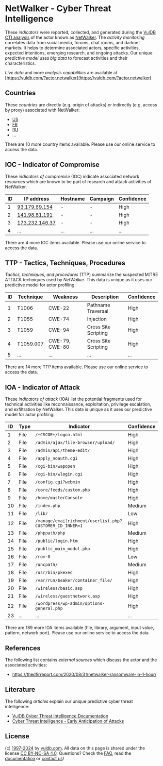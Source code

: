 # NetWalker - Cyber Threat Intelligence

These _indicators_ were reported, collected, and generated during the [VulDB CTI analysis](https://vuldb.com/?kb.cti) of the actor known as [NetWalker](https://vuldb.com/?actor.netwalker). The _activity monitoring_ correlates data from social media, forums, chat rooms, and darknet markets. It helps to determine associated actors, specific activities, expected intentions, emerging research, and ongoing attacks. Our unique _predictive model_ uses _big data_ to forecast activities and their characteristics.

_Live data_ and more _analysis capabilities_ are available at [https://vuldb.com/?actor.netwalker](https://vuldb.com/?actor.netwalker)

## Countries

These _countries_ are directly (e.g. origin of attacks) or indirectly (e.g. access by proxy) associated with NetWalker:

* [US](https://vuldb.com/?country.us)
* [FR](https://vuldb.com/?country.fr)
* [RU](https://vuldb.com/?country.ru)
* ...

There are 10 more country items available. Please use our online service to access the data.

## IOC - Indicator of Compromise

These _indicators of compromise_ (IOC) indicate associated network resources which are known to be part of research and attack activities of NetWalker.

ID | IP address | Hostname | Campaign | Confidence
-- | ---------- | -------- | -------- | ----------
1 | [93.179.69.154](https://vuldb.com/?ip.93.179.69.154) | - | - | High
2 | [141.98.81.191](https://vuldb.com/?ip.141.98.81.191) | - | - | High
3 | [173.232.146.37](https://vuldb.com/?ip.173.232.146.37) | - | - | High
4 | ... | ... | ... | ...

There are 4 more IOC items available. Please use our online service to access the data.

## TTP - Tactics, Techniques, Procedures

_Tactics, techniques, and procedures_ (TTP) summarize the suspected MITRE ATT&CK techniques used by _NetWalker_. This data is unique as it uses our predictive model for actor profiling.

ID | Technique | Weakness | Description | Confidence
-- | --------- | -------- | ----------- | ----------
1 | T1006 | CWE-22 | Pathname Traversal | High
2 | T1055 | CWE-74 | Injection | High
3 | T1059 | CWE-94 | Cross Site Scripting | High
4 | T1059.007 | CWE-79, CWE-80 | Cross Site Scripting | High
5 | ... | ... | ... | ...

There are 14 more TTP items available. Please use our online service to access the data.

## IOA - Indicator of Attack

These _indicators of attack_ (IOA) list the potential fragments used for technical activities like reconnaissance, exploitation, privilege escalation, and exfiltration by NetWalker. This data is unique as it uses our predictive model for actor profiling.

ID | Type | Indicator | Confidence
-- | ---- | --------- | ----------
1 | File | `/+CSCOE+/logon.html` | High
2 | File | `/admin/ajax/file-browser/upload/` | High
3 | File | `/admin/api/theme-edit/` | High
4 | File | `/apply_noauth.cgi` | High
5 | File | `/cgi-bin/wapopen` | High
6 | File | `/cgi-bin/wlogin.cgi` | High
7 | File | `/config.cgi?webmin` | High
8 | File | `/core/feeds/custom.php` | High
9 | File | `/home/masterConsole` | High
10 | File | `/index.php` | Medium
11 | File | `/lib/` | Low
12 | File | `/manage/emailrichment/userlist.php?CUSTOMER_ID_INNER=1` | High
13 | File | `/phppath/php` | Medium
14 | File | `/public/login.htm` | High
15 | File | `/public_main_modul.php` | High
16 | File | `/rom-0` | Low
17 | File | `/uncpath/` | Medium
18 | File | `/usr/bin/pkexec` | High
19 | File | `/var/run/beaker/container_file/` | High
20 | File | `/wireless/basic.asp` | High
21 | File | `/wireless/guestnetwork.asp` | High
22 | File | `/wordpress/wp-admin/options-general.php` | High
23 | ... | ... | ...

There are 189 more IOA items available (file, library, argument, input value, pattern, network port). Please use our online service to access the data.

## References

The following list contains _external sources_ which discuss the actor and the associated activities:

* https://thedfirreport.com/2020/08/31/netwalker-ransomware-in-1-hour/

## Literature

The following _articles_ explain our unique predictive cyber threat intelligence:

* [VulDB Cyber Threat Intelligence Documentation](https://vuldb.com/?kb.cti)
* [Cyber Threat Intelligence - Early Anticipation of Attacks](https://www.scip.ch/en/?labs.20201022)

## License

(c) [1997-2024](https://vuldb.com/?kb.changelog) by [vuldb.com](https://vuldb.com/?kb.about). All data on this page is shared under the license [CC BY-NC-SA 4.0](https://creativecommons.org/licenses/by-nc-sa/4.0/). Questions? Check the [FAQ](https://vuldb.com/?kb.faq), read the [documentation](https://vuldb.com/?kb) or [contact us](https://vuldb.com/?contact)!
